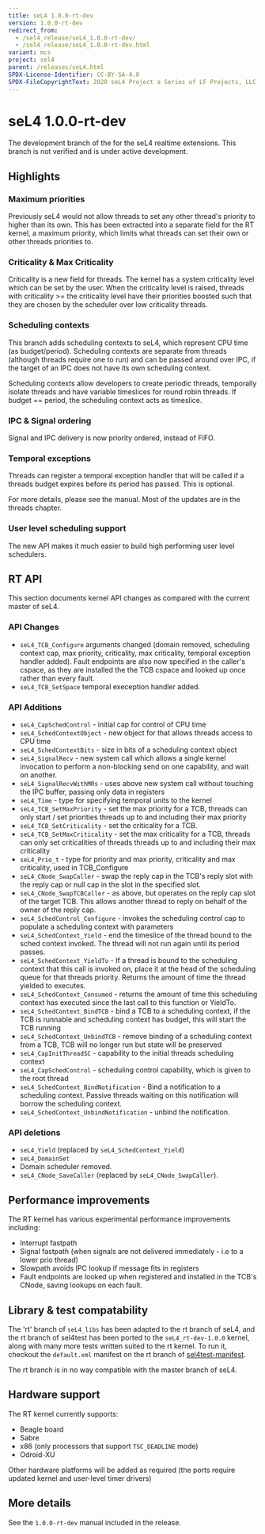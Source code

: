 ```yaml
---
title: seL4 1.0.0-rt-dev
version: 1.0.0-rt-dev
redirect_from:
  - /sel4_release/seL4_1.0.0-rt-dev/
  - /sel4_release/seL4_1.0.0-rt-dev.html
variant: mcs
project: sel4
parent: /releases/seL4.html
SPDX-License-Identifier: CC-BY-SA-4.0
SPDX-FileCopyrightText: 2020 seL4 Project a Series of LF Projects, LLC.
---
```

# seL4 1.0.0-rt-dev


The development branch of the for the seL4 realtime extensions. This
branch is not verified and is under active development.

## Highlights


### Maximum priorities


Previously seL4 would not allow threads to set any other thread's
priority to higher than its own. This has been extracted into a separate
field for the RT kernel, a maximum priority, which limits what threads
can set their own or other threads priorities to.

### Criticality & Max Criticality


Criticality is a new field for threads. The kernel has a system
criticality level which can be set by the user. When the criticality
level is raised, threads with criticality >= the criticality level
have their priorities boosted such that they are chosen by the scheduler
over low criticality threads.

### Scheduling contexts


This branch adds scheduling contexts to seL4, which represent CPU time
(as budget/period). Scheduling contexts are separate from threads
(although threads require one to run) and can be passed around over IPC,
if the target of an IPC does not have its own scheduling context.

Scheduling contexts allow developers to create periodic threads,
temporally isolate threads and have variable timeslices for round robin
threads. If budget == period, the scheduling context acts as timeslice.

### IPC & Signal ordering


Signal and IPC delivery is now priority ordered, instead of FIFO.

### Temporal exceptions


Threads can register a temporal exception handler that will be called if
a threads budget expires before its period has passed. This is optional.

For more details, please see the manual. Most of the updates are in the
threads chapter.

### User level scheduling support


The new API makes it much easier to build high performing user level
schedulers.

## RT API


This section documents kernel API changes as compared with the current
master of seL4.

### API Changes


- `seL4_TCB_Configure` arguments changed (domain removed, scheduling
      context cap, max priority, criticality, max criticality, temporal
      exception handler added). Fault endpoints are also now specified
      in the caller's cspace, as they are installed the the TCB cspace
      and looked up once rather than every fault.
- `seL4_TCB_SetSpace` temporal exeception handler added.

### API Additions


- `seL4_CapSchedControl` - initial cap for control of CPU time
- `seL4_SchedContextObject` - new object for that allows threads
      access to CPU time
- `seL4_SchedContextBits` - size in bits of a scheduling context
      object
- `seL4_SignalRecv` - new system call which allows a single kernel
      invocation to perform a non-blocking send on one capability, and
      wait on another.
- `seL4_SignalRecvWithMRs` - uses above new system call without
      touching the IPC buffer, passing only data in registers
- `seL4_Time` - type for specifying temporal units to the kernel
- `seL4_TCB_SetMaxPriority` - set the max priority for a TCB,
      threads can only start / set priorities threads up to and
      including their max priority
- `seL4_TCB_SetCriticality` - set the criticality for a TCB.
- `seL4_TCB_SetMaxCriticality` - set the max criticality for a TCB,
      threads can only set criticalities of threads threads up to and
      including their max criticality
- `seL4_Prio_t` - type for priority and max priority, criticality
      and max criticality, used in TCB_Configure
- `seL4_CNode_SwapCaller` - swap the reply cap in the TCB's reply
      slot with the reply cap or null cap in the slot in the
      specified slot.
- `seL4_CNode_SwapTCBCaller` - as above, but operates on the reply
      cap slot of the target TCB. This allows another thread to reply on
      behalf of the owner of the reply cap.
- `seL4_SchedControl_Configure` - invokes the scheduling control cap
      to populate a scheduling context with parameters
- `seL4_SchedContext_Yield` - end the timeslice of the thread bound
      to the sched context invoked. The thread will not run again until
      its period passes.
- `seL4_SchedContext_YieldTo` - If a thread is bound to the
      scheduling context that this call is invoked on, place it at the
      head of the scheduling queue for that threads priority. Returns
      the amount of time the thread yielded to executes.
- `seL4_SchedContext_Consumed` - returns the amount of time this
      scheduling context has executed since the last call to this
      function or YieldTo.
- `seL4_SchedContext_BindTCB` - bind a TCB to a scheduling context,
      if the TCB is runnable and scheduling context has budget, this
      will start the TCB running
- `seL4_SchedContext_UnbindTCB` - remove binding of a scheduling
      context from a TCB, TCB will no longer run but state will be
      preserved
- `seL4_CapInitThreadSC` - capability to the initial threads
      scheduling context
- `seL4_CapSchedControl` - scheduling control capability, which is
      given to the root thread
- `seL4_SchedContext_BindNotification` - Bind a notification to a
      scheduling context. Passive threads waiting on this notification
      will borrow the scheduling context.
- `seL4_SchedContext_UnbindNotification` - unbind the notification.

### API deletions


- `seL4_Yield` (replaced by `seL4_SchedContext_Yield`)
- `seL4_DomainSet`
- Domain scheduler removed.
- `seL4_CNode_SaveCaller` (replaced by `seL4_CNode_SwapCaller`).

## Performance improvements


The RT kernel has various experimental performance improvements
including:

- Interrupt fastpath
- Signal fastpath (when signals are not delivered immediately - i.e
      to a lower prio thread)
- Slowpath avoids IPC lookup if message fits in registers
- Fault endpoints are looked up when registered and installed in the
      TCB's CNode, saving lookups on each fault.

## Library & test compatability


The 'rt' branch of `seL4_libs` has been adapted to the rt branch of seL4,
and the rt branch of sel4test has been ported to the `seL4_rt-dev-1.0.0`
kernel, along with many more tests written suited to the rt kernel. To
run it, checkout the `default.xml` manifest on the rt branch of
[sel4test-manifest](https://github.com/seL4/sel4test-manifest/tree/rt).

The rt branch is in no way compatible with the master branch of seL4.

## Hardware support


The RT kernel currently supports:

- Beagle board
- Sabre
- x86 (only processors that support `TSC_DEADLINE` mode)
- Odroid-XU

Other hardware platforms will be added as required (the ports require
updated kernel and user-level timer drivers)

## More details


See the `1.0.0-rt-dev` manual included in the release.
